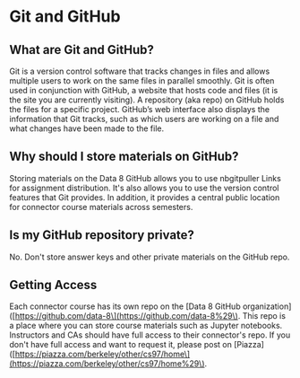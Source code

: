 # Git and GitHub

## What are Git and GitHub?

Git is a version control software that tracks changes in files and allows multiple users to work on the same files in parallel smoothly. Git is often used in conjunction with GitHub, a website that hosts code and files \(it is the site you are currently visiting\). A repository \(aka repo\) on GitHub holds the files for a specific project. GitHub’s web interface also displays the information that Git tracks, such as which users are working on a file and what changes have been made to the file.

## Why should I store materials on GitHub?

Storing materials on the Data 8 GitHub allows you to use nbgitpuller Links for assignment distribution. It's also allows you to use the version control features that Git provides. In addition, it provides a central public location for connector course materials across semesters.

## Is my GitHub repository private?

No. Don't store answer keys and other private materials on the GitHub repo.

## Getting Access

Each connector course has its own repo on the \[Data 8 GitHub organization\]\([https://github.com/data-8\](https://github.com/data-8%29\). This repo is a place where you can store course materials such as Jupyter notebooks. Instructors and CAs should have full access to their connector's repo. If you don't have full access and want to request it, please post on \[Piazza\]\([https://piazza.com/berkeley/other/cs97/home\](https://piazza.com/berkeley/other/cs97/home%29\).

